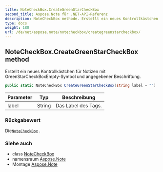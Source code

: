```yaml
---
title: NoteCheckBox.CreateGreenStarCheckBox
second_title: Aspose.Note für .NET-API-Referenz
description: NoteCheckBox methode. Erstellt ein neues Kontrollkästchen für Notizen mit GreenStarCheckBoxEmptySymbol und angegebener Beschriftung.
type: docs
weight: 180
url: /de/net/aspose.note/notecheckbox/creategreenstarcheckbox/
---
```

## NoteCheckBox.CreateGreenStarCheckBox method

Erstellt ein neues Kontrollkästchen für Notizen mit GreenStarCheckBoxEmpty-Symbol und angegebener Beschriftung.

```csharp
public static NoteCheckBox CreateGreenStarCheckBox(string label = "")
```

| Parameter | Typ | Beschreibung |
| --- | --- | --- |
| label | String | Das Label des Tags. |

### Rückgabewert

Die[`NoteCheckBox`](../) .

### Siehe auch

* class [NoteCheckBox](../)
* namensraum [Aspose.Note](../../notecheckbox/)
* Montage [Aspose.Note](../../../)


